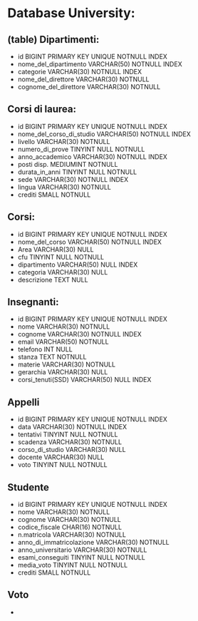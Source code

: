 # Database University:

## (table) Dipartimenti:

- id                            BIGINT PRIMARY KEY UNIQUE NOTNULL INDEX
- nome_del_dipartimento         VARCHAR(50) NOTNULL INDEX                          <!-- DIPARTIMENTO DI SCIENZE UMANE -->
- categorie                     VARCHAR(30) NOTNULL INDEX                          <!-- laurea triennale/magistrale -->
- nome_del_direttore            VARCHAR(30) NOTNULL                                <!-- Maria -->
- cognome_del_direttore         VARCHAR(30) NOTNULL                                <!-- Grazia -->


## Corsi di laurea:

- id                            BIGINT PRIMARY KEY UNIQUE NOTNULL INDEX
- nome_del_corso_di_studio      VARCHAR(50) NOTNULL INDEX                           <!-- BIOTECNOLOGIE -->
- livello                       VARCHAR(30) NOTNULL                                 <!-- laurea/master -->
- numero_di_prove               TINYINT NULL NOTNULL                                <!-- 20 -->
- anno_accademico               VARCHAR(30) NOTNULL INDEX                           <!-- 2020/2021 -->
- posti disp.                   MEDIUMINT NOTNULL                                   <!-- 670 -->
- durata_in_anni                TINYINT NULL NOTNULL                                <!-- 3 -->
- sede                          VARCHAR(30) NOTNULL INDEX                           <!-- milano -->
- lingua                        VARCHAR(30) NOTNULL                                 <!-- italiano -->
- crediti                       SMALL NOTNULL                                       <!-- 180 -->


## Corsi: 

- id                            BIGINT PRIMARY KEY UNIQUE NOTNULL INDEX
- nome_del_corso                VARCHAR(50) NOTNULL INDEX                           <!-- Sciende dell'educazione -->
- Area                          VARCHAR(30) NULL                                    <!-- Formazione -->
- cfu                           TINYINT NULL NOTNULL                                <!-- 8 -->
- dipartimento                  VARCHAR(50) NULL INDEX                              <!-- DIPARTIMENTO DI SCIENZE UMANE -->
- categoria                     VARCHAR(30) NULL                                    <!-- Laurea triennale -->
- descrizione                   TEXT NULL                                           <!-- text.. -->

## Insegnanti:

- id                            BIGINT PRIMARY KEY UNIQUE NOTNULL INDEX
- nome                          VARCHAR(30) NOTNULL                                 <!-- Mario -->
- cognome                       VARCHAR(30) NOTNULL INDEX                           <!-- Rossi -->
- email                         VARCHAR(50) NOTNULL                                 <!-- prova@example.com -->
- telefono                      INT NULL                                            <!-- 349 xxxxxx -->
- stanza                        TEXT NOTNULL                                        <!-- Piano: P04, Stanza: 4154 -->
- materie                       VARCHAR(30) NOTNULL                                 <!-- Fisica/Matematica -->
- gerarchia                     VARCHAR(30) NULL                                    <!-- prof ordinario / associati -->
- corsi_tenuti(SSD)             VARCHAR(50) NULL INDEX                              <!-- PEDAGOGIA GENERALE E SOCIALE-->                  


## Appelli

- id                            BIGINT PRIMARY KEY UNIQUE NOTNULL INDEX
- data                          VARCHAR(30) NOTNULL INDEX                           <!-- 05/07/2021 -->
- tentativi                     TINYINT NULL NOTNULL                                <!-- 2/4 -->
- scadenza                      VARCHAR(30) NOTNULL                                 <!-- 12/2021 -->
- corso_di_studio               VARCHAR(30) NULL                                    <!-- Sciende dell'educazione -->
- docente                       VARCHAR(30) NULL                                    <!-- Rossi -->
- voto                          TINYINT NULL NOTNULL                                <!-- 30 -->


## Studente

- id                            BIGINT PRIMARY KEY UNIQUE NOTNULL INDEX
- nome                          VARCHAR(30) NOTNULL                                 <!-- Lorenzo -->
- cognome                       VARCHAR(30) NOTNULL                                 <!-- Calzi -->
- codice_fiscale                CHAR(16) NOTNULL                                    <!-- ABCD1234 -->
- n.matricola                   VARCHAR(30) NOTNULL                                 <!-- XXXXXXX -->
- anno_di_immatricolazione      VARCHAR(30) NOTNULL                                 <!-- 2019/2020 -->
- anno_universitario            VARCHAR(30) NOTNULL                                 <!-- in corso/fuori corso -->
- esami_conseguiti              TINYINT NULL NOTNULL                                <!-- 30 -->
- media_voto                    TINYINT NULL NOTNULL                                <!-- 27 -->
- crediti                       SMALL NOTNULL                                       <!-- 180 -->      


## Voto

- 




